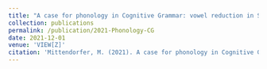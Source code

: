```yaml
---
title: "A case for phonology in Cognitive Grammar: vowel reduction in Standard Southern British"
collection: publications
permalink: /publication/2021-Phonology-CG
date: 2021-12-01
venue: 'VIEW[Z]'
citation: 'Mittendorfer, M. (2021). A case for phonology in Cognitive Grammar: vowel reduction in Standard Southern British. <i>VIEW[Z]: Vienna English working papers</i>, <i>30</i>, 1 - 26.'
---
```



